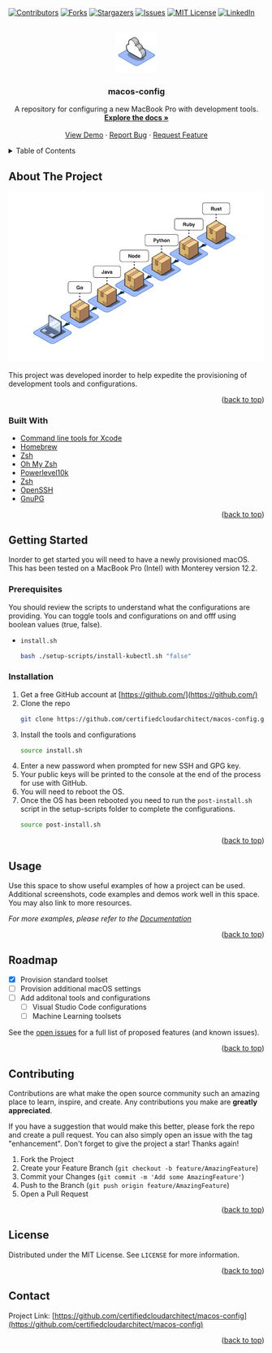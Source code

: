 
<div id="top"></div>
<!--
*** Thanks for checking out the Best-README-Template. If you have a suggestion
*** that would make this better, please fork the repo and create a pull request
*** or simply open an issue with the tag "enhancement".
*** Don't forget to give the project a star!
*** Thanks again! Now go create something AMAZING! :D
-->



<!-- PROJECT SHIELDS -->
<!--
*** I'm using markdown "reference style" links for readability.
*** Reference links are enclosed in brackets [ ] instead of parentheses ( ).
*** See the bottom of this document for the declaration of the reference variables
*** for contributors-url, forks-url, etc. This is an optional, concise syntax you may use.
*** https://www.markdownguide.org/basic-syntax/#reference-style-links
-->
[![Contributors][contributors-shield]][contributors-url]
[![Forks][forks-shield]][forks-url]
[![Stargazers][stars-shield]][stars-url]
[![Issues][issues-shield]][issues-url]
[![MIT License][license-shield]][license-url]
[![LinkedIn][linkedin-shield]][linkedin-url]



<!-- PROJECT LOGO -->
<br />
<div align="center">
  <a href="https://github.com/certifiedcloudarchitect/macos-config">
    <img src="images/logo.png" alt="Logo" width="80" height="80">
  </a>

<h3 align="center">macos-config</h3>

  <p align="center">
    A repository for configuring a new MacBook Pro with development tools.
    <br />
    <a href="https://github.com/certifiedcloudarchitect/macos-config"><strong>Explore the docs »</strong></a>
    <br />
    <br />
    <a href="https://github.com/certifiedcloudarchitect/macos-config">View Demo</a>
    ·
    <a href="https://github.com/certifiedcloudarchitect/macos-config/issues">Report Bug</a>
    ·
    <a href="https://github.com/certifiedcloudarchitect/macos-config/issues">Request Feature</a>
  </p>
</div>



<!-- TABLE OF CONTENTS -->
<details>
  <summary>Table of Contents</summary>
  <ol>
    <li>
      <a href="#about-the-project">About The Project</a>
      <ul>
        <li><a href="#built-with">Built With</a></li>
      </ul>
    </li>
    <li>
      <a href="#getting-started">Getting Started</a>
      <ul>
        <li><a href="#prerequisites">Prerequisites</a></li>
        <li><a href="#installation">Installation</a></li>
      </ul>
    </li>
    <li><a href="#usage">Usage</a></li>
    <li><a href="#roadmap">Roadmap</a></li>
    <li><a href="#contributing">Contributing</a></li>
    <li><a href="#license">License</a></li>
    <li><a href="#contact">Contact</a></li>
    <li><a href="#acknowledgments">Acknowledgments</a></li>
  </ol>
</details>



<!-- ABOUT THE PROJECT -->
## About The Project

[![Product Name Screen Shot][product-screenshot]](https://example.com)

This project was developed inorder to help expedite the provisioning of development tools and configurations.

<p align="right">(<a href="#top">back to top</a>)</p>



### Built With

* [Command line tools for Xcode](https://developer.apple.com/xcode/)
* [Homebrew](https://brew.sh/)
* [Zsh](https://www.zsh.org/)
* [Oh My Zsh](https://ohmyz.sh/)
* [Powerlevel10k](https://github.com/romkatv/powerlevel10k)
* [Zsh](https://www.zsh.org/)
* [OpenSSH](https://www.openssh.com/)
* [GnuPG](https://gnupg.org/)

<p align="right">(<a href="#top">back to top</a>)</p>



<!-- GETTING STARTED -->
## Getting Started

Inorder to get started you will need to have a newly provisioned macOS.  This has been tested on a MacBook Pro (Intel) with Monterey version 12.2. 

### Prerequisites

You should review the scripts to understand what the configurations are providing.  You can toggle tools and configurations on and offf using boolean values (true, false).
* `install.sh`
  ```sh
  bash ./setup-scripts/install-kubectl.sh "false"
  ```

### Installation

1. Get a free GitHub account at [https://github.com/](https://github.com/)
2. Clone the repo
   ```sh
   git clone https://github.com/certifiedcloudarchitect/macos-config.git
   ```
3. Install the tools and configurations
   ```sh
   source install.sh
   ```
4. Enter a new password when prompted for new SSH and GPG key.
5. Your public keys will be printed to the console at the end of the process for use with GitHub.
6. You will need to reboot the OS.
7. Once the OS has been rebooted you need to run  the `post-install.sh` script in the setup-scripts folder to complete the configurations.
   ```sh
   source post-install.sh
   ```


<p align="right">(<a href="#top">back to top</a>)</p>



<!-- USAGE EXAMPLES -->
## Usage

Use this space to show useful examples of how a project can be used. Additional screenshots, code examples and demos work well in this space. You may also link to more resources.

_For more examples, please refer to the [Documentation](https://github.com/certifiedcloudarchitect/macos-config/blob/main/README.md)_

<p align="right">(<a href="#top">back to top</a>)</p>



<!-- ROADMAP -->
## Roadmap

- [X] Provision standard toolset
- [ ] Provision additional macOS settings
- [ ] Add additonal tools and configurations
    - [ ] Visual Studio Code configurations
    - [ ] Machine Learning toolsets

See the [open issues](https://github.com/certifiedcloudarchitect/macos-config/issues) for a full list of proposed features (and known issues).

<p align="right">(<a href="#top">back to top</a>)</p>



<!-- CONTRIBUTING -->
## Contributing

Contributions are what make the open source community such an amazing place to learn, inspire, and create. Any contributions you make are **greatly appreciated**.

If you have a suggestion that would make this better, please fork the repo and create a pull request. You can also simply open an issue with the tag "enhancement".
Don't forget to give the project a star! Thanks again!

1. Fork the Project
2. Create your Feature Branch (`git checkout -b feature/AmazingFeature`)
3. Commit your Changes (`git commit -m 'Add some AmazingFeature'`)
4. Push to the Branch (`git push origin feature/AmazingFeature`)
5. Open a Pull Request

<p align="right">(<a href="#top">back to top</a>)</p>



<!-- LICENSE -->
## License

Distributed under the MIT License. See `LICENSE` for more information.

<p align="right">(<a href="#top">back to top</a>)</p>



<!-- CONTACT -->
## Contact

Project Link: [https://github.com/certifiedcloudarchitect/macos-config](https://github.com/certifiedcloudarchitect/macos-config)

<p align="right">(<a href="#top">back to top</a>)</p>


<!-- MARKDOWN LINKS & IMAGES -->
<!-- https://www.markdownguide.org/basic-syntax/#reference-style-links -->
[contributors-shield]: https://img.shields.io/github/contributors/certifiedcloudarchitect/github-template-repo.svg?style=for-the-badge
[contributors-url]: https://github.com/certifiedcloudarchitect/macos-config/graphs/contributors
[forks-shield]: https://img.shields.io/github/forks/certifiedcloudarchitect/github-template-repo.svg?style=for-the-badge
[forks-url]: https://github.com/certifiedcloudarchitect/macos-config/network/members
[stars-shield]: https://img.shields.io/github/stars/certifiedcloudarchitect/github-template-repo.svg?style=for-the-badge
[stars-url]: https://github.com/certifiedcloudarchitect/macos-config/stargazers
[issues-shield]: https://img.shields.io/github/issues/certifiedcloudarchitect/github-template-repo.svg?style=for-the-badge
[issues-url]: https://github.com/certifiedcloudarchitect/macos-config/issues
[license-shield]: https://img.shields.io/github/license/certifiedcloudarchitect/github-template-repo.svg?style=for-the-badge
[license-url]: https://github.com/certifiedcloudarchitect/macos-config/blob/master/LICENSE.txt
[linkedin-shield]: https://img.shields.io/badge/-LinkedIn-black.svg?style=for-the-badge&logo=linkedin&colorB=555
[linkedin-url]: https://linkedin.com/in/certifiedcloudarchitect
[product-screenshot]: images/screenshot.png